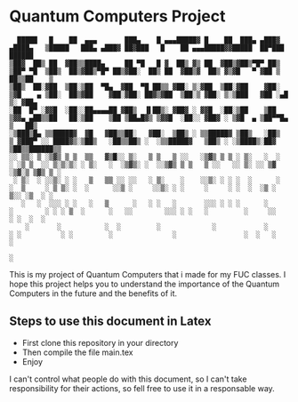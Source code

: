 # Quantum Computers Project
```
  █████   █    ██  ▄▄▄       ███▄    █ ▄▄▄█████▓ █    ██  ███▄ ▄███▓    ▄████▄   ▒█████   ███▄ ▄███▓ ██▓███   █    ██ ▄▄▄█████▓▓█████  ██▀███    ██████ 
▒██▓  ██▒ ██  ▓██▒▒████▄     ██ ▀█   █ ▓  ██▒ ▓▒ ██  ▓██▒▓██▒▀█▀ ██▒   ▒██▀ ▀█  ▒██▒  ██▒▓██▒▀█▀ ██▒▓██░  ██▒ ██  ▓██▒▓  ██▒ ▓▒▓█   ▀ ▓██ ▒ ██▒▒██    ▒ 
▒██▒  ██░▓██  ▒██░▒██  ▀█▄  ▓██  ▀█ ██▒▒ ▓██░ ▒░▓██  ▒██░▓██    ▓██░   ▒▓█    ▄ ▒██░  ██▒▓██    ▓██░▓██░ ██▓▒▓██  ▒██░▒ ▓██░ ▒░▒███   ▓██ ░▄█ ▒░ ▓██▄   
░██  █▀ ░▓▓█  ░██░░██▄▄▄▄██ ▓██▒  ▐▌██▒░ ▓██▓ ░ ▓▓█  ░██░▒██    ▒██    ▒▓▓▄ ▄██▒▒██   ██░▒██    ▒██ ▒██▄█▓▒ ▒▓▓█  ░██░░ ▓██▓ ░ ▒▓█  ▄ ▒██▀▀█▄    ▒   ██▒
░▒███▒█▄ ▒▒█████▓  ▓█   ▓██▒▒██░   ▓██░  ▒██▒ ░ ▒▒█████▓ ▒██▒   ░██▒   ▒ ▓███▀ ░░ ████▓▒░▒██▒   ░██▒▒██▒ ░  ░▒▒█████▓   ▒██▒ ░ ░▒████▒░██▓ ▒██▒▒██████▒▒
░░ ▒▒░ ▒ ░▒▓▒ ▒ ▒  ▒▒   ▓▒█░░ ▒░   ▒ ▒   ▒ ░░   ░▒▓▒ ▒ ▒ ░ ▒░   ░  ░   ░ ░▒ ▒  ░░ ▒░▒░▒░ ░ ▒░   ░  ░▒▓▒░ ░  ░░▒▓▒ ▒ ▒   ▒ ░░   ░░ ▒░ ░░ ▒▓ ░▒▓░▒ ▒▓▒ ▒ ░
 ░ ▒░  ░ ░░▒░ ░ ░   ▒   ▒▒ ░░ ░░   ░ ▒░    ░    ░░▒░ ░ ░ ░  ░      ░     ░  ▒     ░ ▒ ▒░ ░  ░      ░░▒ ░     ░░▒░ ░ ░     ░     ░ ░  ░  ░▒ ░ ▒░░ ░▒  ░ ░
   ░   ░  ░░░ ░ ░   ░   ▒      ░   ░ ░   ░       ░░░ ░ ░ ░      ░      ░        ░ ░ ░ ▒  ░      ░   ░░        ░░░ ░ ░   ░         ░     ░░   ░ ░  ░  ░  
    ░       ░           ░  ░         ░             ░            ░      ░ ░          ░ ░         ░               ░                 ░  ░   ░           ░  
                                                                       ░                                                                                

```
This is my project of Quantum Computers that i made for my FUC classes. I hope this project helps you to understand the importance of the Quantum Computers in the future and the benefits of it.

## Steps to use this document in Latex
* First clone this repository in your directory
* Then compile the file main.tex
* Enjoy

I can't control what people do with this document, so I can't take responsibility for their actions, so fell free to use it in a responsable way.
